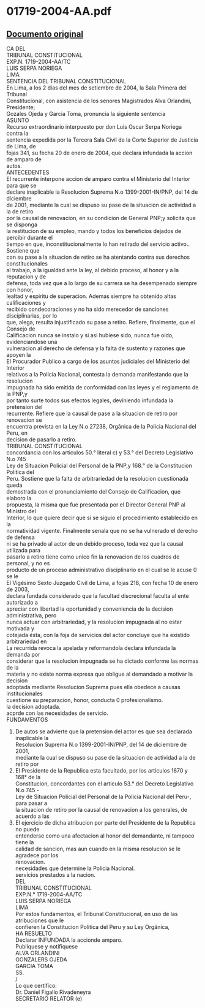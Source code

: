 
01719-2004-AA.pdf
=================
  
[Documento original](https://tc.gob.pe/jurisprudencia/2004/01719-2004-AA.pdf)  
---  
CA DEL  
TRIBUNAL CONSTITUCIONAL  
EXP.N. 1719-2004-AA/TC  
LUIS SERPA NORIEGA  
LIMA  
SENTENCIA DEL TRIBUNAL CONSTITUCIONAL  
En Lima, a los 2 dias del mes de setiembre de 2004, la Sala Primera del Tribunal  
Constitucional, con asistencia de los senores Magistrados Alva Orlandini, Presidente;  
Gozales Ojeda y Garcia Toma, pronuncia la siguiente sentencia  
ASUNTO  
Recurso extraordinario interpuesto por don Luis Oscar Serpa Noriega contra la  
sentencia expedida por la Tercera Sala Civil de la Corte Superior de Justicia de Lima, de  
fojas 341, su fecha 20 de enero de 2004, que declara infundada la accion de amparo de  
autos.  
ANTECEDENTES  
El recurrente interpone accion de amparo contra el Ministerio del Interior para que se  
declare inaplicable la Resolucion Suprema N.o 1399-2001-IN/PNP, del 14 de diciembre  
de 2001, mediante la cual se dispuso su pase de la situacion de actividad a la de retiro  
por la causal de renovacion, en su condicion de General PNP;y solicita que se disponga  
la restitucion de su empleo, mando y todos los beneficios dejados de percibir durante el  
tiempo en que, inconstitucionalmente lo han retirado del servicio activo.. Sostiene que  
con su pase a la situacion de retiro se ha atentando contra sus derechos constitucionales  
al trabajo, a la igualdad ante la ley, al debido proceso, al honor y a la reputacion y de  
defensa, toda vez que a lo largo de su carrera se ha desempenado siempre con honor,  
lealtad y espiritu de superacion. Ademas siempre ha obtenido altas calificaciones y  
recibido condecoraciones y no ha sido merecedor de sanciones disciplinarias, por lo  
que, alega, resulta injustificado su pase a retiro. Refiere, finalmente, que el Consejo de  
Calificacion nunca se instalo y si asi hubiese sido, nunca fue oido, evidenciandose una  
vulneracion al derecho de defensa y la falta de sustento y razones que apoyen la  
El Procurador Publico a cargo de los asuntos judiciales del Ministerio del Interior  
relativos a la Policia Nacional, contesta la demanda manifestando que la resolucion  
impugnada ha sido emitida de conformidad con las leyes y el reglamento de la PNP,y  
por tanto surte todos sus efectos legales, deviniendo infundada la pretension del  
recurrente. Refiere que la causal de pase a la situacion de retiro por renovacion se  
encuentra prevista en la Ley N.o 27238, Orgânica de la Policia Nacional del Peru, en  
decision de pasarlo a retiro.  
TRIBUNAL CONSTITUCIONAL  
concordancia con los articulos 50.° literal c) y 53.° del Decreto Legislativo N.o 745  
Ley de Situacion Policial del Personal de la PNP,y 168.° de la Constitucion Politica del  
Peru. Sostiene que la falta de arbitrariedad de la resolucion cuestionada queda  
demostrada con el pronunciamiento del Consejo de Calificacion, que elaboro la  
propuesta, la misma que fue presentada por el Director General PNP al Ministro del  
Interior, lo que quiere decir que si se siguio el procedimiento establecido en la  
normatividad vigente. Finalmente senala que no se ha vulnerado el derecho de defensa  
ni se ha privado al actor de un debido proceso, toda vez que la causal utilizada para  
pasarlo a retiro tiene como unico fin la renovacion de los cuadros de personal, y no es  
producto de un proceso administrativo disciplinario en el cual se le acuse 0 se le  
El Vigésimo Sexto Juzgado Civil de Lima, a fojas 218, con fecha 10 de enero de 2003,  
declara fundada considerado que la facultad discrecional faculta al ente autorizado a  
apreciar con libertad la oportunidad y conveniencia de la decision administrativa, pero  
nunca actuar con arbitrariedad, y la resolucion impugnada al no estar motivada y  
cotejada ésta, con la foja de servicios del actor concluye que ha existido arbitrariedad en  
La recurrida revoca la apelada y reformandola declara infundada la demanda por  
considerar que la resolucion impugnada se ha dictado conforme las normas de la  
materia y no existe norma expresa que obligue al demandado a motivar la decision  
adoptada mediante Resolucion Suprema pues ella obedece a causas institucionales  
cuestione su preparacion, honor, conducta 0 profesionalismo.  
la decision adoptada.  
acprde con las necesidades de servicio.  
FUNDAMENTOS  
1. De autos se advierte que la pretension del actor es que sea declarada inaplicable la  
Resolucion Suprema N.o 1399-2001-IN/PNP, del 14 de diciembre de 2001,  
mediante la cual se dispuso su pase de la situacion de actividad a la de retiro por  
2. El Presidente de la Republica esta facultado, por los articulos 1670 y 168° de la  
Constitucion, concordantes con el articulo 53.° del Decreto Legislativo N.o 745 -  
Ley de Situacion Policial del Personal de la Policia Nacional del Peru-, para pasar a  
la situacion de retiro por la causal de renovacion a los generales, de acuerdo a las  
3. El ejercicio de dicha atribucion por parte del Presidente de la Republica no puede  
entenderse como una afectacion al honor del demandante, ni tampoco tiene la  
calidad de sancion, mas aun cuando en la misma resolucion se le agradece por los  
renovacion.  
necesidades que determine la Policia Nacional.  
servicios prestados a la nacion.  
DEL  
TRIBUNAL CONSTITUCIONAL  
EXP.N.° 1719-2004-AA/TC  
LUIS SERPA NORIEGA  
LIMA  
Por estos fundamentos, el Tribunal Constitucional, en uso de las atribuciones que le  
confieren la Constitucion Politica del Peru y su Ley Orgânica,  
HA RESUELTO  
Declarar INFUNDADA la accionde amparo.  
Publiquese y notifiquese  
ALVA ORLANDINI  
GONZALERS OJEDA  
GARCIA TOMA  
SS.  
/  
Lo que certifico:  
Dr. Daniel Figallo Rivadeneyra  
SECRETARIO RELATOR (e)